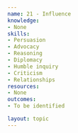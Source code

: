 ```yaml
---
name: 21 - Influence
knowledge:
- None
skills:
- Persuasion
- Advocacy
- Reasoning
- Diplomacy
- Humble inquiry
- Criticism
- Relationships
resources:
- None
outcomes:
- To be identified

layout: topic
---
```

